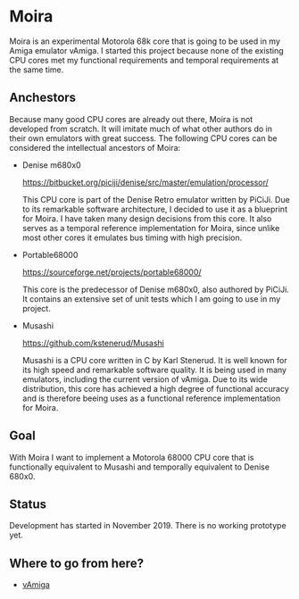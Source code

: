 # Moira

Moira is an experimental Motorola 68k core that is going to be used in my Amiga emulator vAmiga. I started this project because none of the existing CPU cores met my functional requirements and temporal requirements at the same time.


## Anchestors

Because many good CPU cores are already out there, Moira is not developed from scratch. It will imitate much of what other authors do in their own emulators with great success. The following CPU cores can be considered the intellectual ancestors of Moira: 

- Denise m680x0

  https://bitbucket.org/piciji/denise/src/master/emulation/processor/


  This CPU core is part of the Denise Retro emulator written by PiCiJi. Due to its remarkable software architecture, I decided to use it as a blueprint for Moira. I have taken many design decisions from this core. It also serves as a temporal reference implementation for Moira, since unlike most other cores it emulates bus timing with high precision.

  
- Portable68000

  https://sourceforge.net/projects/portable68000/

  This core is the predecessor of Denise m680x0, also authored by PiCiJi. It contains an extensive set of unit tests which I am going to use in my project.
  
- Musashi

  https://github.com/kstenerud/Musashi

  Musashi is a CPU core written in C by Karl Stenerud. It is well known for its high speed and remarkable software quality. It is being used in many emulators, including the current version of vAmiga. Due to its wide distribution, this core has achieved a high degree of functional accuracy and is therefore beeing uses as a functional reference implementation for Moira. 
  
 ## Goal
 
With Moira I want to implement a Motorola 68000 CPU core that is functionally equivalent to Musashi and temporally equivalent to Denise 680x0. 
 
## Status

Development has started in November 2019. There is no working prototype yet. 
   
## Where to go from here?

- [vAmiga](https://github.com/dirkwhoffmann/vAMIGA)
